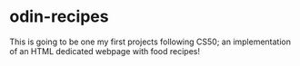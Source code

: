 # odin-recipes

This is going to be one my first projects following CS50; an implementation of an HTML dedicated webpage with food recipes! 